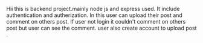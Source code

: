 Hii this is backend project.mainly node js and express used.
It include authentication and autherization.
In this user can upload their post and comment on others post.
If user not login it couldn't comment on others post but user can see the comment.
user also create account to upload post .
